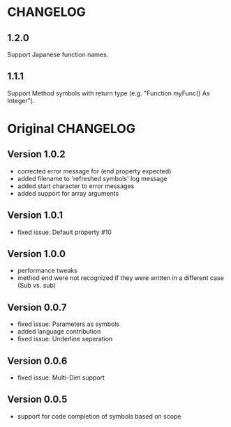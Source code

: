 # CHANGELOG

## 1.2.0

Support Japanese function names.

## 1.1.1

Support Method symbols with return type (e.g. "Function myFunc() As Integer").

# Original CHANGELOG

## Version 1.0.2

- corrected error message for (end property expected)
- added filename to 'refreshed symbols' log message
- added start character to error messages
- added support for array arguments

## Version 1.0.1

- fixed issue: Default property #10

## Version 1.0.0

- performance tweaks
- method end were not recognized if they were written in a different case (Sub vs. sub)

## Version 0.0.7

- fixed issue: Parameters as symbols
- added language contribution
- fixed issue: Underline seperation

## Version 0.0.6

- fixed issue: Multi-Dim support

## Version 0.0.5

- support for code completion of symbols based on scope
